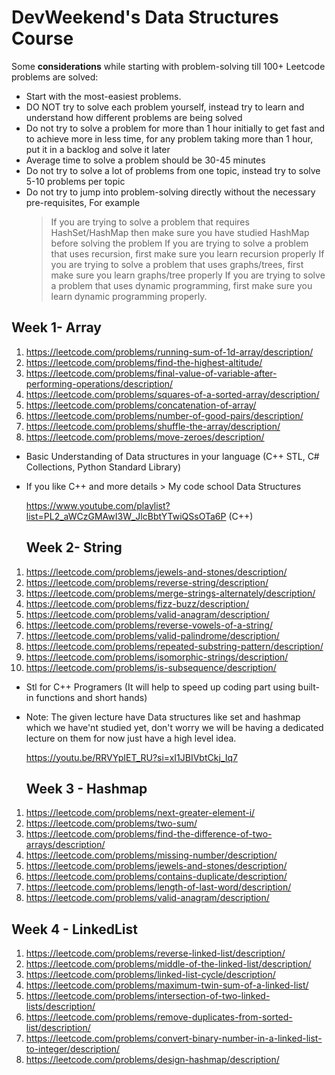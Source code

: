 # DevWeekend's Data Structures Course 
Some **considerations** while starting with problem-solving till 100+ Leetcode problems are solved:

- Start with the most-easiest problems.
- DO NOT try to solve each problem yourself, instead try to learn and understand how different problems are being solved
- Do not try to solve a problem for more than 1 hour initially to get fast and to achieve more in less time, for any problem taking more than 1 hour, put it in a backlog and solve it later
- Average time to solve a problem should be 30-45 minutes
- Do not try to solve a lot of problems from one topic, instead try to solve 5-10 problems per topic
- Do not try to jump into problem-solving directly without the necessary pre-requisites, For example
  > If you are trying to solve a problem that requires HashSet/HashMap then make sure you have studied HashMap before solving the problem
  > If you are trying to solve a problem that uses recursion, first make sure you learn recursion properly
  > If you are trying to solve a problem that uses graphs/trees, first make sure you learn graphs/tree properly
  > If you are trying to solve a problem that uses dynamic programming, first make sure you learn dynamic programming properly.
  
## Week 1- Array

1. https://leetcode.com/problems/running-sum-of-1d-array/description/
2. https://leetcode.com/problems/find-the-highest-altitude/
3. https://leetcode.com/problems/final-value-of-variable-after-performing-operations/description/
4. https://leetcode.com/problems/squares-of-a-sorted-array/description/
5. https://leetcode.com/problems/concatenation-of-array/
6. https://leetcode.com/problems/number-of-good-pairs/description/
7. https://leetcode.com/problems/shuffle-the-array/description/
8. https://leetcode.com/problems/move-zeroes/description/

- Basic Understanding of Data structures in your language (C++ STL, C# Collections, Python Standard Library)
- If you like C++ and more details > My code school Data Structures

     https://www.youtube.com/playlist?list=PL2_aWCzGMAwI3W_JlcBbtYTwiQSsOTa6P (C++)

  ## Week 2- String
1. https://leetcode.com/problems/jewels-and-stones/description/
2. https://leetcode.com/problems/reverse-string/description/
3. https://leetcode.com/problems/merge-strings-alternately/description/ 
4. https://leetcode.com/problems/fizz-buzz/description/ 
5. https://leetcode.com/problems/valid-anagram/description/
6. https://leetcode.com/problems/reverse-vowels-of-a-string/
7. https://leetcode.com/problems/valid-palindrome/description/
8. https://leetcode.com/problems/repeated-substring-pattern/description/ 
9. https://leetcode.com/problems/isomorphic-strings/description/
10. https://leetcode.com/problems/is-subsequence/description/


- Stl for C++ Programers (It will help to speed up coding part using built-in functions and short hands)
- Note: The given lecture have Data structures like set and hashmap which we have'nt studied yet, don't worry we will be having a dedicated lecture on them for now just have a high level idea.

     https://youtu.be/RRVYpIET_RU?si=xI1JBIVbtCkj_Iq7

  ## Week 3 - Hashmap
1. https://leetcode.com/problems/next-greater-element-i/
2. https://leetcode.com/problems/two-sum/
3. https://leetcode.com/problems/find-the-difference-of-two-arrays/description/
4. https://leetcode.com/problems/missing-number/description/
5. https://leetcode.com/problems/jewels-and-stones/description/
6. https://leetcode.com/problems/contains-duplicate/description/
7. https://leetcode.com/problems/length-of-last-word/description/
8. https://leetcode.com/problems/valid-anagram/description/


  ## Week 4 - LinkedList
1. https://leetcode.com/problems/reverse-linked-list/description/
2. https://leetcode.com/problems/middle-of-the-linked-list/description/
3. https://leetcode.com/problems/linked-list-cycle/description/
4. https://leetcode.com/problems/maximum-twin-sum-of-a-linked-list/
5. https://leetcode.com/problems/intersection-of-two-linked-lists/description/
6. https://leetcode.com/problems/remove-duplicates-from-sorted-list/description/
7. https://leetcode.com/problems/convert-binary-number-in-a-linked-list-to-integer/description/
8. https://leetcode.com/problems/design-hashmap/description/
